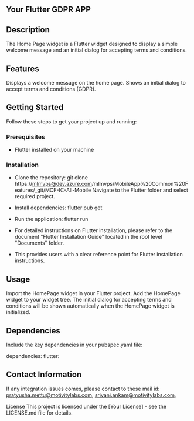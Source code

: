  ## Your Flutter GDPR APP

## Description
 
The Home Page widget is a Flutter widget designed to display a simple welcome message and an initial dialog for accepting terms and conditions.
 
## Features
 
Displays a welcome message on the home page.
Shows an initial dialog to accept terms and conditions (GDPR).

 
## Getting Started
 
Follow these steps to get your project up and running:
 
### Prerequisites
 
- Flutter installed on your machine
 
### Installation
 
- Clone the repository: git clone https://mlmvps@dev.azure.com/mlmvps/MobileApp%20Common%20Features/_git/MCF-IC-All-Mobile
  Navigate to the Flutter folder and select required project.

- Install dependencies: flutter pub get
- Run the application: flutter run
- For detailed instructions on Flutter installation, please refer to the document "Flutter Installation Guide" located in the root level "Documents" folder.

- This provides users with a clear reference point for Flutter installation instructions.
 
 
## Usage
 
 
Import the HomePage widget in your Flutter project.
Add the HomePage widget to your widget tree.
The initial dialog for accepting terms and conditions will be shown automatically when the HomePage widget is initialized.
 
 
## Dependencies
Include the key dependencies in your pubspec.yaml file:
 
dependencies:
  flutter:

## Contact Information
  If any integration issues comes, please contact to these mail id: pratyusha.mettu@motivitylabs.com, srivani.ankam@motivitylabs.com,
 
 
License
This project is licensed under the [Your License] - see the LICENSE.md file for details.